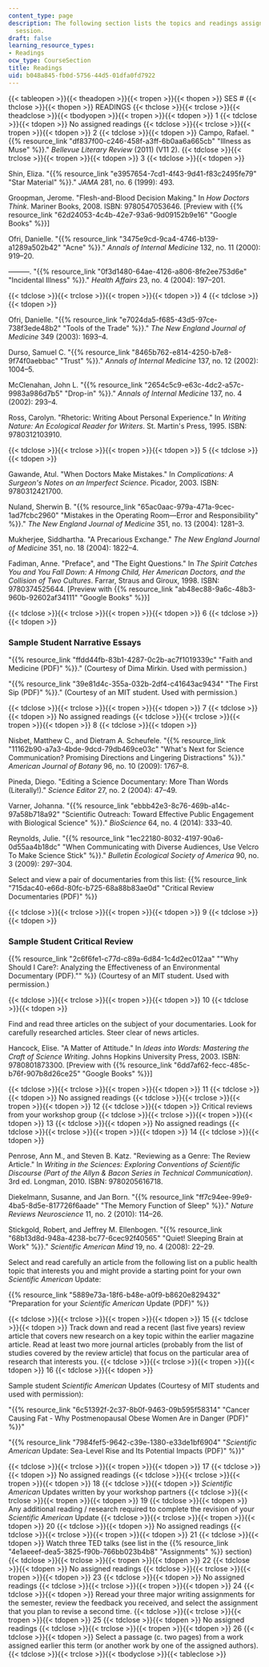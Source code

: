 ```yaml
---
content_type: page
description: The following section lists the topics and readings assigned for each
  session.
draft: false
learning_resource_types:
- Readings
ocw_type: CourseSection
title: Readings
uid: b048a845-fb0d-5756-44d5-01dfa0fd7922
---
```

{{< tableopen >}}{{< theadopen >}}{{< tropen >}}{{< thopen >}}
SES #
{{< thclose >}}{{< thopen >}}
READINGS
{{< thclose >}}{{< trclose >}}{{< theadclose >}}{{< tbodyopen >}}{{< tropen >}}{{< tdopen >}}
1
{{< tdclose >}}{{< tdopen >}}
No assigned readings
{{< tdclose >}}{{< trclose >}}{{< tropen >}}{{< tdopen >}}
2
{{< tdclose >}}{{< tdopen >}}
Campo, Rafael. "{{% resource_link "df837f00-c246-458f-a3ff-6b0aa6a665cb" "Illness as Muse" %}}." *Bellevue Literary Review* (2011) (V11 2).
{{< tdclose >}}{{< trclose >}}{{< tropen >}}{{< tdopen >}}
3
{{< tdclose >}}{{< tdopen >}}

Shin, Eliza. "{{% resource_link "e3957654-7cd1-4f43-9d41-f83c2495fe79" "Star Material" %}}." *JAMA* 281, no. 6 (1999): 493.

Groopman, Jerome. "Flesh-and-Blood Decision Making." In *How Doctors Think*. Mariner Books, 2008. ISBN: 9780547053646. \[Preview with {{% resource_link "62d24053-4c4b-42e7-93a6-9d09152b9e16" "Google Books" %}}\]

Ofri, Danielle. "{{% resource_link "3475e9cd-9ca4-4746-b139-a1289a502b42" "Acne" %}}." *Annals of Internal Medicine* 132, no. 11 (2000): 919–20.

———. "{{% resource_link "0f3d1480-64ae-4126-a806-8fe2ee753d6e" "Incidental Illness" %}}." *Health Affairs* 23, no. 4 (2004): 197–201.

{{< tdclose >}}{{< trclose >}}{{< tropen >}}{{< tdopen >}}
4
{{< tdclose >}}{{< tdopen >}}

Ofri, Danielle. "{{% resource_link "e7024da5-f685-43d5-97ce-738f3ede48b2" "Tools of the Trade" %}}." *The New England Journal of Medicine* 349 (2003): 1693–4.

Durso, Samuel C. "{{% resource_link "8465b762-e814-4250-b7e8-9f74f0aebbac" "Trust" %}}." *Annals of Internal Medicine* 137, no. 12 (2002): 1004–5.

McClenahan, John L. "{{% resource_link "2654c5c9-e63c-4dc2-a57c-9983a986d7b5" "Drop-in" %}}." *Annals of Internal Medicine* 137, no. 4 (2002): 293–4.

Ross, Carolyn. "Rhetoric: Writing About Personal Experience." In *Writing Nature: An Ecological Reader for Writers*. St. Martin's Press, 1995. ISBN: 9780312103910.

{{< tdclose >}}{{< trclose >}}{{< tropen >}}{{< tdopen >}}
5
{{< tdclose >}}{{< tdopen >}}

Gawande, Atul. "When Doctors Make Mistakes." In *Complications: A Surgeon's Notes on an Imperfect Science*. Picador, 2003. ISBN: 9780312421700.

Nuland, Sherwin B. "{{% resource_link "65ac0aac-979a-471a-9cec-1ad7fcbc2960" "Mistakes in the Operating Room—Error and Responsibility" %}}." *The New England Journal of Medicine* 351, no. 13 (2004): 1281–3.

Mukherjee, Siddhartha. "A Precarious Exchange." *The New England Journal of Medicine* 351, no. 18 (2004): 1822–4.

Fadiman, Anne. "Preface", and "The Eight Questions." In *The Spirit Catches You and You Fall Down: A Hmong Child, Her American Doctors, and the Collision of Two Cultures*. Farrar, Straus and Giroux, 1998. ISBN: 9780374525644. \[Preview with {{% resource_link "ab48ec88-9a6c-48b3-960b-92602af34111" "Google Books" %}}\]

{{< tdclose >}}{{< trclose >}}{{< tropen >}}{{< tdopen >}}
6
{{< tdclose >}}{{< tdopen >}}

### Sample Student Narrative Essays

"{{% resource_link "ffdd44fb-83b1-4287-0c2b-ac7f1019339c" "Faith and Medicine (PDF)" %}}." (Courtesy of Dima Mirkin. Used with permission.)

"{{% resource_link "39e81d4c-355a-032b-2df4-c41643ac9434" "The First Sip (PDF)" %}}." (Courtesy of an MIT student. Used with permission.)

{{< tdclose >}}{{< trclose >}}{{< tropen >}}{{< tdopen >}}
7
{{< tdclose >}}{{< tdopen >}}
No assigned readings
{{< tdclose >}}{{< trclose >}}{{< tropen >}}{{< tdopen >}}
8
{{< tdclose >}}{{< tdopen >}}

Nisbet, Matthew C., and Dietram A. Scheufele. "{{% resource_link "11162b90-a7a3-4bde-9dcd-79db469ce03c" "What's Next for Science Communication? Promising Directions and Lingering Distractions" %}}." *American Journal of Botany* 96, no. 10 (2009): 1767–8.

Pineda, Diego. "Editing a Science Documentary: More Than Words (Literally!)." *Science Editor* 27, no. 2 (2004): 47–49.

Varner, Johanna. "{{% resource_link "ebbb42e3-8c76-469b-a14c-97a58b718a92" "Scientific Outreach: Toward Effective Public Engagement with Biological Science" %}}." *BioScience* 64, no. 4 (2014): 333–40.

Reynolds, Julie. "{{% resource_link "1ec22180-8032-4197-90a6-0d55aa4b18dc" "When Communicating with Diverse Audiences, Use Velcro To Make Science Stick" %}}." *Bulletin Ecological Society of America* 90, no. 3 (2009): 297–304.

Select and view a pair of documentaries from this list: {{% resource_link "715dac40-e66d-80fc-b725-68a88b83ae0d" "Critical Review Documentaries (PDF)" %}}

{{< tdclose >}}{{< trclose >}}{{< tropen >}}{{< tdopen >}}
9
{{< tdclose >}}{{< tdopen >}}

### Sample Student Critical Review

{{% resource_link "2c6f6fe1-c77d-c89a-6d84-1c4d2ec012aa" "\"Why Should I Care?: Analyzing the Effectiveness of an Environmental Documentary (PDF).\"" %}} (Courtesy of an MIT student. Used with permission.)

{{< tdclose >}}{{< trclose >}}{{< tropen >}}{{< tdopen >}}
10
{{< tdclose >}}{{< tdopen >}}

Find and read three articles on the subject of your documentaries. Look for carefully researched articles. Steer clear of news articles.

Hancock, Elise. "A Matter of Attitude." In *Ideas into Words: Mastering the Craft of Science Writing*. Johns Hopkins University Press, 2003. ISBN: 9780801873300. \[Preview with {{% resource_link "6dd7af62-fecc-485c-b76f-907b8d26ce25" "Google Books" %}}\]

{{< tdclose >}}{{< trclose >}}{{< tropen >}}{{< tdopen >}}
11
{{< tdclose >}}{{< tdopen >}}
No assigned readings
{{< tdclose >}}{{< trclose >}}{{< tropen >}}{{< tdopen >}}
12
{{< tdclose >}}{{< tdopen >}}
Critical reviews from your workshop group
{{< tdclose >}}{{< trclose >}}{{< tropen >}}{{< tdopen >}}
13
{{< tdclose >}}{{< tdopen >}}
No assigned readings
{{< tdclose >}}{{< trclose >}}{{< tropen >}}{{< tdopen >}}
14
{{< tdclose >}}{{< tdopen >}}

Penrose, Ann M., and Steven B. Katz. "Reviewing as a Genre: The Review Article." In *Writing in the Sciences: Exploring Conventions of Scientific Discourse (Part of the Allyn & Bacon Series in Technical Communication)*. 3rd ed. Longman, 2010. ISBN: 9780205616718.

Diekelmann, Susanne, and Jan Born. "{{% resource_link "ff7c94ee-99e9-4ba5-8d5e-817726f6aade" "The Memory Function of Sleep" %}}." *Nature Reviews Neuroscience* 11, no. 2 (2010): 114–26.

Stickgold, Robert, and Jeffrey M. Ellenbogen. "{{% resource_link "68b13d8d-948a-4238-bc77-6cec92f40565" "Quiet! Sleeping Brain at Work" %}}." *Scientific American Mind* 19, no. 4 (2008): 22–29.

Select and read carefully an article from the following list on a public health topic that interests you and might provide a starting point for your own *Scientific American* Update:

{{% resource_link "5889e73a-18f6-b48e-a0f9-b8620e829432" "Preparation for your *Scientific American* Update (PDF)" %}}

{{< tdclose >}}{{< trclose >}}{{< tropen >}}{{< tdopen >}}
15
{{< tdclose >}}{{< tdopen >}}
Track down and read a recent (last five years) review article that covers new research on a key topic within the earlier magazine article. Read at least two more journal articles (probably from the list of studies covered by the review article) that focus on the particular area of research that interests you.
{{< tdclose >}}{{< trclose >}}{{< tropen >}}{{< tdopen >}}
16
{{< tdclose >}}{{< tdopen >}}

Sample student *Scientific American* Updates (Courtesy of MIT students and used with permission):

"{{% resource_link "6c51392f-2c37-8b0f-9463-09b595f58314" "Cancer Causing Fat - Why Postmenopausal Obese Women Are in Danger (PDF)" %}}"

"{{% resource_link "7984fef5-9642-c39e-1380-e33de1bf6904" "*Scientific American* Update: Sea-Level Rise and Its Potential Impacts (PDF)" %}}"

{{< tdclose >}}{{< trclose >}}{{< tropen >}}{{< tdopen >}}
17
{{< tdclose >}}{{< tdopen >}}
No assigned readings
{{< tdclose >}}{{< trclose >}}{{< tropen >}}{{< tdopen >}}
18
{{< tdclose >}}{{< tdopen >}}
*Scientific American* Updates written by your workshop partners
{{< tdclose >}}{{< trclose >}}{{< tropen >}}{{< tdopen >}}
19
{{< tdclose >}}{{< tdopen >}}
Any additional reading / research required to complete the revision of your *Scientific American* Update
{{< tdclose >}}{{< trclose >}}{{< tropen >}}{{< tdopen >}}
20
{{< tdclose >}}{{< tdopen >}}
No assigned readings
{{< tdclose >}}{{< trclose >}}{{< tropen >}}{{< tdopen >}}
21
{{< tdclose >}}{{< tdopen >}}
Watch three TED talks (see list in the {{% resource_link "4e1aeeef-dea5-3825-f90b-766bb023b4b8" "Assignments" %}} section)
{{< tdclose >}}{{< trclose >}}{{< tropen >}}{{< tdopen >}}
22
{{< tdclose >}}{{< tdopen >}}
No assigned readings
{{< tdclose >}}{{< trclose >}}{{< tropen >}}{{< tdopen >}}
23
{{< tdclose >}}{{< tdopen >}}
No assigned readings
{{< tdclose >}}{{< trclose >}}{{< tropen >}}{{< tdopen >}}
24
{{< tdclose >}}{{< tdopen >}}
Reread your three major writing assignments for the semester, review the feedback you received, and select the assignment that you plan to revise a second time.
{{< tdclose >}}{{< trclose >}}{{< tropen >}}{{< tdopen >}}
25
{{< tdclose >}}{{< tdopen >}}
No assigned readings
{{< tdclose >}}{{< trclose >}}{{< tropen >}}{{< tdopen >}}
26
{{< tdclose >}}{{< tdopen >}}
Select a passage (c. two pages) from a work assigned earlier this term (or another work by one of the assigned authors).
{{< tdclose >}}{{< trclose >}}{{< tbodyclose >}}{{< tableclose >}}